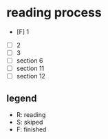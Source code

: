 # reading process

- [F] 1
- [ ] 2
- [ ] 3
- [ ] section 6
- [ ] section 11
- [ ] section 12

## legend

- R: reading
- S: skiped
- F: finished